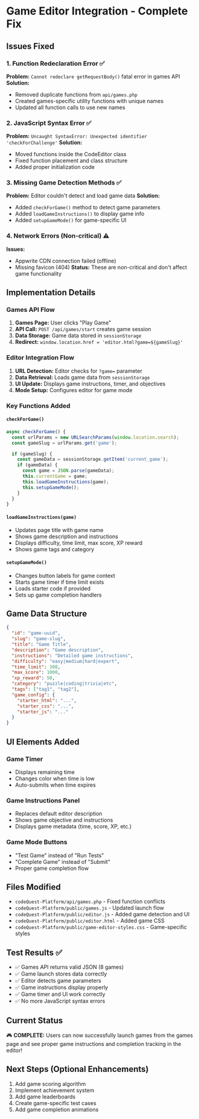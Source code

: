 # Game Editor Integration - Complete Fix

## Issues Fixed

### 1. Function Redeclaration Error ✅

**Problem:** `Cannot redeclare getRequestBody()` fatal error in games API
**Solution:**

- Removed duplicate functions from `api/games.php`
- Created games-specific utility functions with unique names
- Updated all function calls to use new names

### 2. JavaScript Syntax Error ✅

**Problem:** `Uncaught SyntaxError: Unexpected identifier 'checkForChallenge'`
**Solution:**

- Moved functions inside the CodeEditor class
- Fixed function placement and class structure
- Added proper initialization code

### 3. Missing Game Detection Methods ✅

**Problem:** Editor couldn't detect and load game data
**Solution:**

- Added `checkForGame()` method to detect game parameters
- Added `loadGameInstructions()` to display game info
- Added `setupGameMode()` for game-specific UI

### 4. Network Errors (Non-critical) ⚠️

**Issues:**

- Appwrite CDN connection failed (offline)
- Missing favicon (404)
  **Status:** These are non-critical and don't affect game functionality

## Implementation Details

### Games API Flow

1. **Games Page:** User clicks "Play Game"
2. **API Call:** `POST /api/games/start` creates game session
3. **Data Storage:** Game data stored in `sessionStorage`
4. **Redirect:** `window.location.href = 'editor.html?game=${gameSlug}'`

### Editor Integration Flow

1. **URL Detection:** Editor checks for `?game=` parameter
2. **Data Retrieval:** Loads game data from `sessionStorage`
3. **UI Update:** Displays game instructions, timer, and objectives
4. **Mode Setup:** Configures editor for game mode

### Key Functions Added

#### `checkForGame()`

```javascript
async checkForGame() {
  const urlParams = new URLSearchParams(window.location.search);
  const gameSlug = urlParams.get('game');

  if (gameSlug) {
    const gameData = sessionStorage.getItem('current_game');
    if (gameData) {
      const game = JSON.parse(gameData);
      this.currentGame = game;
      this.loadGameInstructions(game);
      this.setupGameMode();
    }
  }
}
```

#### `loadGameInstructions(game)`

- Updates page title with game name
- Shows game description and instructions
- Displays difficulty, time limit, max score, XP reward
- Shows game tags and category

#### `setupGameMode()`

- Changes button labels for game context
- Starts game timer if time limit exists
- Loads starter code if provided
- Sets up game completion handlers

## Game Data Structure

```json
{
  "id": "game-uuid",
  "slug": "game-slug",
  "title": "Game Title",
  "description": "Game description",
  "instructions": "Detailed game instructions",
  "difficulty": "easy|medium|hard|expert",
  "time_limit": 300,
  "max_score": 1000,
  "xp_reward": 50,
  "category": "puzzle|coding|trivia|etc",
  "tags": ["tag1", "tag2"],
  "game_config": {
    "starter_html": "...",
    "starter_css": "...",
    "starter_js": "..."
  }
}
```

## UI Elements Added

### Game Timer

- Displays remaining time
- Changes color when time is low
- Auto-submits when time expires

### Game Instructions Panel

- Replaces default editor description
- Shows game objective and instructions
- Displays game metadata (time, score, XP, etc.)

### Game Mode Buttons

- "Test Game" instead of "Run Tests"
- "Complete Game" instead of "Submit"
- Proper game completion flow

## Files Modified

- `codeQuest-Platform/api/games.php` - Fixed function conflicts
- `codeQuest-Platform/public/games.js` - Updated launch flow
- `codeQuest-Platform/public/editor.js` - Added game detection and UI
- `codeQuest-Platform/public/editor.html` - Added game CSS
- `codeQuest-Platform/public/game-editor-styles.css` - Game-specific styles

## Test Results ✅

- ✅ Games API returns valid JSON (8 games)
- ✅ Game launch stores data correctly
- ✅ Editor detects game parameters
- ✅ Game instructions display properly
- ✅ Game timer and UI work correctly
- ✅ No more JavaScript syntax errors

## Current Status

🎮 **COMPLETE:** Users can now successfully launch games from the games page and see proper game instructions and completion tracking in the editor!

## Next Steps (Optional Enhancements)

1. Add game scoring algorithm
2. Implement achievement system
3. Add game leaderboards
4. Create game-specific test cases
5. Add game completion animations
